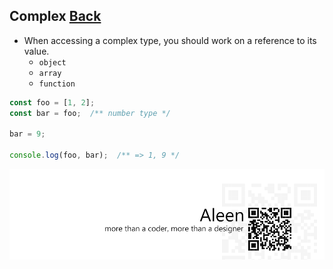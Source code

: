 ## Complex [**Back**](./../types.md)

- When accessing a complex type, you should work on a reference to its value.
    - `object`
    - `array`
    - `function`

```js
const foo = [1, 2];
const bar = foo;  /** number type */

bar = 9;

console.log(foo, bar);  /** => 1, 9 */
```

<a href="http://aleen42.github.io/" target="_blank" ><img src="./../../pic/tail.gif"></a>